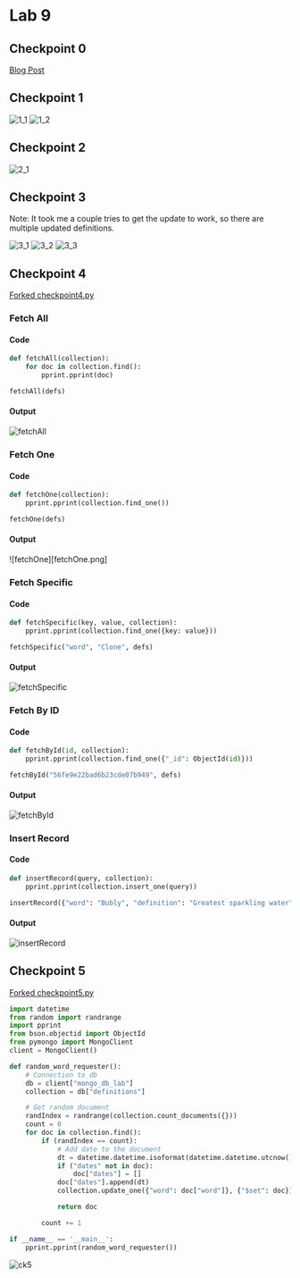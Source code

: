 # Lab 9

## Checkpoint 0

[Blog Post](https://rcos.io/projects/justinchen673/royal-flush/blog)

## Checkpoint 1

![1_1](ck1_1.png)
![1_2](ck1_2.png)

## Checkpoint 2

![2_1](ck2_1.png)

## Checkpoint 3

Note: It took me a couple tries to get the update to work, so there are multiple
updated definitions.

![3_1](ck3_1.png)
![3_2](ck3_2.png)
![3_3](ck3_3.png)

## Checkpoint 4

[Forked checkpoint4.py](https://github.com/justinchen673/mongodb_lab/blob/master/checkpoint4.py)

### Fetch All
#### Code
```python
def fetchAll(collection):
    for doc in collection.find():
        pprint.pprint(doc)

fetchAll(defs)
```
#### Output
![fetchAll](fetchAll.png)

### Fetch One
#### Code
```python
def fetchOne(collection):
    pprint.pprint(collection.find_one())

fetchOne(defs)
```
#### Output
![fetchOne][fetchOne.png]

### Fetch Specific
#### Code
```python
def fetchSpecific(key, value, collection):
    pprint.pprint(collection.find_one({key: value}))

fetchSpecific("word", "Clone", defs)
```
#### Output
![fetchSpecific](fetchSpecific.png)

### Fetch By ID
#### Code
```python
def fetchById(id, collection):
    pprint.pprint(collection.find_one({"_id": ObjectId(id)}))

fetchById("56fe9e22bad6b23cde07b949", defs)
```
#### Output
![fetchById](fetchById.png)

### Insert Record
#### Code
```python
def insertRecord(query, collection):
    pprint.pprint(collection.insert_one(query))

insertRecord({"word": "Bubly", "definition": "Greatest sparkling water"}, defs)
```
#### Output
![insertRecord](insertRecord.png)


## Checkpoint 5

[Forked checkpoint5.py](https://github.com/justinchen673/mongodb_lab/blob/master/checkpoint5.py)


```python
import datetime
from random import randrange
import pprint
from bson.objectid import ObjectId
from pymongo import MongoClient
client = MongoClient()

def random_word_requester():
    # Connection to db
    db = client["mongo_db_lab"]
    collection = db["definitions"]

    # Get random document
    randIndex = randrange(collection.count_documents({}))
    count = 0
    for doc in collection.find():
        if (randIndex == count):
            # Add date to the document
            dt = datetime.datetime.isoformat(datetime.datetime.utcnow())
            if ("dates" not in doc):
                doc["dates"] = []
            doc["dates"].append(dt)
            collection.update_one({"word": doc["word"]}, {"$set": doc})

            return doc

        count += 1

if __name__ == '__main__':
    pprint.pprint(random_word_requester())
```

![ck5](ck5.png)
